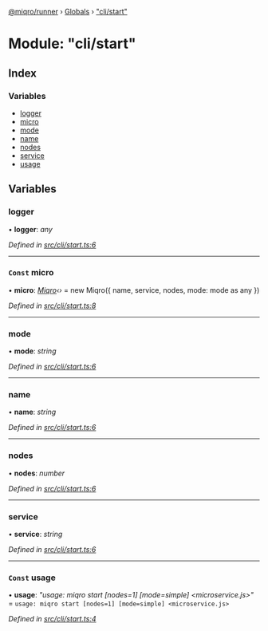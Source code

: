 [@miqro/runner](../README.md) › [Globals](../globals.md) › ["cli/start"](_cli_start_.md)

# Module: "cli/start"

## Index

### Variables

* [logger](_cli_start_.md#logger)
* [micro](_cli_start_.md#const-micro)
* [mode](_cli_start_.md#mode)
* [name](_cli_start_.md#name)
* [nodes](_cli_start_.md#nodes)
* [service](_cli_start_.md#service)
* [usage](_cli_start_.md#const-usage)

## Variables

###  logger

• **logger**: *any*

*Defined in [src/cli/start.ts:6](https://github.com/claukers/miqro-runner/blob/a5c7dd4/src/cli/start.ts#L6)*

___

### `Const` micro

• **micro**: *[Miqro](../classes/_miqro_.miqro.md)‹›* = new Miqro({
  name,
  service,
  nodes,
  mode: mode as any
})

*Defined in [src/cli/start.ts:8](https://github.com/claukers/miqro-runner/blob/a5c7dd4/src/cli/start.ts#L8)*

___

###  mode

• **mode**: *string*

*Defined in [src/cli/start.ts:6](https://github.com/claukers/miqro-runner/blob/a5c7dd4/src/cli/start.ts#L6)*

___

###  name

• **name**: *string*

*Defined in [src/cli/start.ts:6](https://github.com/claukers/miqro-runner/blob/a5c7dd4/src/cli/start.ts#L6)*

___

###  nodes

• **nodes**: *number*

*Defined in [src/cli/start.ts:6](https://github.com/claukers/miqro-runner/blob/a5c7dd4/src/cli/start.ts#L6)*

___

###  service

• **service**: *string*

*Defined in [src/cli/start.ts:6](https://github.com/claukers/miqro-runner/blob/a5c7dd4/src/cli/start.ts#L6)*

___

### `Const` usage

• **usage**: *"usage: miqro start [nodes=1] [mode=simple] <microservice.js>"* = `usage: miqro start [nodes=1] [mode=simple] <microservice.js>`

*Defined in [src/cli/start.ts:4](https://github.com/claukers/miqro-runner/blob/a5c7dd4/src/cli/start.ts#L4)*
